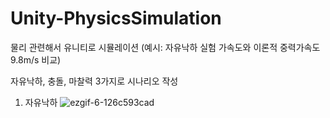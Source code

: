 # Unity-PhysicsSimulation
물리 관련해서 유니티로 시뮬레이션 (예시: 자유낙하 실험 가속도와 이론적 중력가속도 9.8m/s 비교)

자유낙하, 충돌, 마찰력 3가지로 시나리오 작성

1. 자유낙하
![ezgif-6-126c593cad](https://github.com/user-attachments/assets/40254706-5a84-4d2f-9e54-9a7f085a800a)

